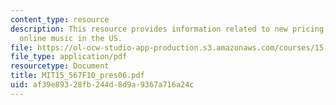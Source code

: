 ```yaml
---
content_type: resource
description: This resource provides information related to new pricing models for
  online music in the US.
file: https://ol-ocw-studio-app-production.s3.amazonaws.com/courses/15-567-the-economics-of-information-strategy-structure-and-pricing-fall-2010/af39e89328fb244d8d9a9367a716a24c_MIT15_567F10_pres06.pdf
file_type: application/pdf
resourcetype: Document
title: MIT15_567F10_pres06.pdf
uid: af39e893-28fb-244d-8d9a-9367a716a24c
---
```

